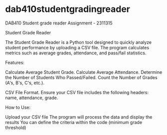 # dab410studentgradingreader
DAB410 Student grade reader Assignment - 2311315


Student Grade Reader

The Student Grade Reader is a Python tool designed to quickly analyze student performance by uploading a CSV file. The program calculates metrics such as average grades, attendance, and pass/fail statistics.



Features:

Calculate Average Student Grade.
Calculate Average Attendance.
Determine the Number of Students Who Passed/Failed.
Count the Number of Grades (A's, B's, C's, etc.).


CSV File Format.
Ensure your CSV file includes the following headers:
name, attendance, grade.



How to Use:

Upload your CSV file
The program will process the data and display the results
You can define the criteria within the code (minimum grade threshold)
